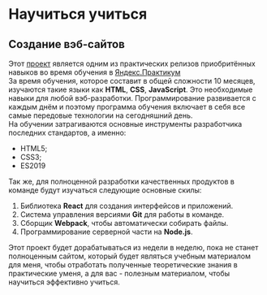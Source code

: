 # Научиться учиться
## Создание вэб-сайтов
Этот [проект](https://kombojiec.github.io/how-to-learn/) является одним из практических релизов приобритённых навыков во время обучения в [Яндекс.Практикум](https://praktikum.yandex.ru)  
За время обучения, которое составит в общей сложности 10 месяцев, изучаются такие языки как **HTML**, **CSS**, **JavaScript**. Это необходимые навыки для любой вэб-разработки. 
Программирование развивается с каждым днём и поэтому программа обучения включает в себя все самые передовые технологии на сегодняшний день.  
На обучении затрагиваются основные инструменты разработчика последних стандартов, а именно:
* HTML5;
* CSS3;
* ES2019

Так же, для полноценной разработки качественных продуктов в команде будут изучаться следующие основные скилы:  
1. Библиотека **React** для создания интерфейсов и приложений.
2. Система управления версиями **Git** для работы в команде.
3. Сборщик **Webpack**, чтобы автоматически собирать файлы.
4. Программирование серверной части на **Node.js**.

Этот проект будет  дорабатываться из недели в неделю, пока не станет полноценным сайтом, который будет являться учебным материалом для меня,
чтобы отработать полученные теоретические знания в практические уменя, а для вас - полезным материалом, чтобы научиться эффективно учиться.

